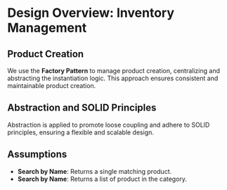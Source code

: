 # **Design Overview: Inventory Management**

## **Product Creation**

We use the **Factory Pattern** to manage product creation, centralizing and abstracting the instantiation logic. This approach ensures consistent and maintainable product creation.

## **Abstraction and SOLID Principles**

Abstraction is applied to promote loose coupling and adhere to SOLID principles, ensuring a flexible and scalable design.

## **Assumptions**

- **Search by Name**: Returns a single matching product.
- **Search by Name**: Returns a list of product in the category.
